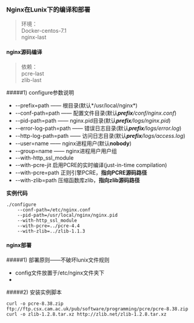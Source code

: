 <!--begin
"title":"Lunix Common exec",
"subtitle":"请称呼他为“SHO”，或者以他喜欢的方式，叫一声“翔君”",
"bgphoto":"#a06",
"publishtime":"2015/12/10"
end-->

### Nginx在Lunix下的编译和部署

> 环境：  
>   Docker-centos-7.1  
>   nginx-last

#### nginx源码编译

> 依赖：  
>   pcre-last  
>   zlib-last

#####1) configure参数说明

+ --prefix=path   ——  根目录(默认*/usr/local/nginx*)
+ --conf-path=path —— 配置文件目录(默认***prefix**/conf/nginx.conf*)
+ --pid-path=path ——  nginx.pid目录(默认***prefix**/logs/nginx.pid*)
+ --error-log-path=path   ——  错误日志目录(默认***prefix**/logs/error.log*)
+ --http-log-path=path    ——  访问日志目录(默认***prefix**/logs/access.log*)
+ --user=name   ——  nginx进程用户(默认**nobody**)
+ --group=name  ——  nginx进程用户用户组
+ --with-http_ssl_module    
+ --with-pcre-jit   启用PCRE的实时编译(just-in-time compilation)
+ --with-pcre=path  正则引擎PCRE，**指向PCRE源码路径**
+ --with-zlib=path  压缩函数库zlib，**指向zlib源码路径**

**实例代码**
```
./configure
    --conf-path=/etc/nginx.conf
    --pid-path=/usr/local/nginx/nginx.pid
    --with-http_ssl_module
    --with-pcre=../pcre-4.4
    --with-zlib=../zlib-1.1.3
```

#### nginx部署

#####1) 部署原则——不破坏lunix文件规则

+  config文件放置于/etc/nginx文件夹下
+  

#####2) 安装实例脚本

```
curl -o pcre-8.38.zip ftp://ftp.csx.cam.ac.uk/pub/software/programming/pcre/pcre-8.38.zip
curl -o zlib-1.2.8.tar.xz http://zlib.net/zlib-1.2.8.tar.xz

```
